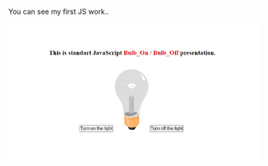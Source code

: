 You can see my first JS work..

![img](https://github.com/yusufgozukara/bulb_on_off/blob/master/bulb_presentation.jpg)
